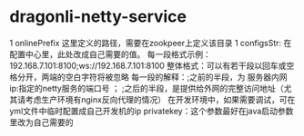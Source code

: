 # dragonli-netty-service
1 onlinePrefix 这里定义的路径，需要在zookpeer上定义该目录
1 configsStr: 在配置中心里，此处改成自己需要的值。
    每一段格式示例：192.168.7.101:8100;ws://192.168.7.101:8100
    整体格式：可以有若干段以回车或空格分开，两端的空白字符将被忽略
    每一段的解释：;之前的半段，为 服务器内网ip:指定的netty服务的端口号 ； ;之后的半段，是提供给外网的完整访问地址（尤其请考虑生产环境有nginx反向代理的情况）
    在开发环境中，如果需要调试，可在yml文件中临时配置成自己开发机的ip
    privatekey：这个参数最好在java启动参数里改为自己需要的


